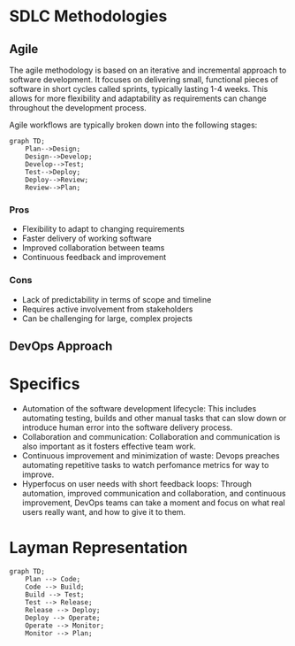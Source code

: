 # SDLC Methodologies

## Agile
The agile methodology is based on an iterative and incremental approach to software development. It focuses on delivering small, functional pieces of software in short cycles called sprints, typically lasting 1-4 weeks. This allows for more flexibility and adaptability as requirements can change throughout the development process.

Agile workflows are typically broken down into the following stages:
```mermaid
graph TD;
    Plan-->Design;
    Design-->Develop;
    Develop-->Test;
    Test-->Deploy;
    Deploy-->Review;
    Review-->Plan;
```
### Pros
- Flexibility to adapt to changing requirements
- Faster delivery of working software
- Improved collaboration between teams
- Continuous feedback and improvement

### Cons
- Lack of predictability in terms of scope and timeline
- Requires active involvement from stakeholders
- Can be challenging for large, complex projects

## DevOps Approach

# Specifics 

- Automation of the software development lifecycle: This includes automating testing, builds and other manual tasks that can slow down or introduce human error into the software delivery process.
- Collaboration and communication: Collaboration and communication is also important as it fosters effective team work.
- Continuous improvement and minimization of waste: Devops preaches automating repetitive tasks to watch perfomance metrics for way to improve.
- Hyperfocus on user needs with short feedback loops: Through automation, improved communication and collaboration, and continuous improvement, DevOps teams can take a moment and focus on what real users really want, and how to give it to them.

# Layman Representation

``` mermaid
graph TD;
    Plan --> Code;
    Code --> Build;
    Build --> Test;
    Test --> Release;
    Release --> Deploy;
    Deploy --> Operate;
    Operate --> Monitor;
    Monitor --> Plan;
```

